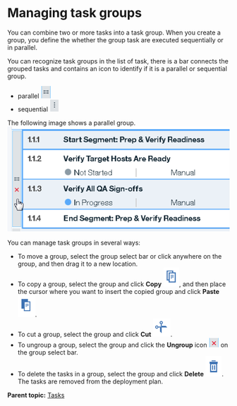 # Managing task groups

You can combine two or more tasks into a task group. When you create a group, you define the whether the group task are executed sequentially or in parallel.

You can recognize task groups in the list of task, there is a bar connects the grouped tasks and contains an icon to identify if it is a parallel or sequential group.

-   parallel ![parallel group select](../images/para-select.png)
-   sequential ![sequential group select](../images/seq-select.png)

The following image shows a parallel group. ![parallel group](../images/group-select.png)

You can manage task groups in several ways:

-   To move a group, select the group select bar or click anywhere on the group, and then drag it to a new location.
-   To copy a group, select the group and click **Copy** ![copy icon](../images/copy-group.png), and then place the cursor where you want to insert the copied group and click **Paste** ![paste icon](../images/paste-group.png).
-   To cut a group, select the group and click **Cut** ![cut icon](../images/cut-group.png).
-   To ungroup a group, select the group and click the **Ungroup** icon ![ungroup icon](../images/ungroup-icon.png) on the group select bar.
-   To delete the tasks in a group, select the group and click **Delete** ![delete button](../images/trash-group.png). The tasks are removed from the deployment plan.

**Parent topic:** [Tasks](../../com.crelease.doc/topics/cr_task_ov.md)

